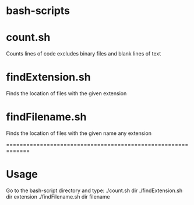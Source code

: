 # bash-scripts

# count.sh

Counts lines of code excludes binary files and blank lines of text

# findExtension.sh

Finds the location of files with the given extension

# findFilename.sh

Finds the location of files with the given name any extension

=============================================================

# Usage

Go to the bash-script directory and type:
./count.sh dir
./findExtension.sh dir extension
./findFilename.sh dir filename

